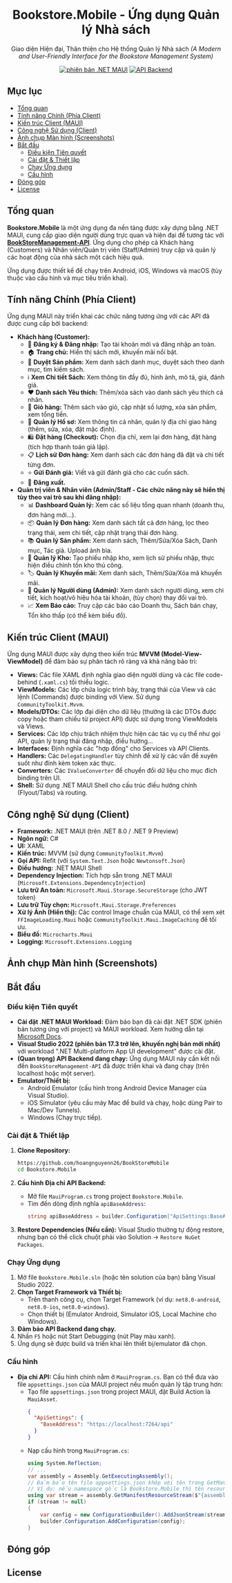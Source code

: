 <div align="center">

# **Bookstore.Mobile - Ứng dụng Quản lý Nhà sách**

Giao diện Hiện đại, Thân thiện cho Hệ thống Quản lý Nhà sách
*(A Modern and User-Friendly Interface for the Bookstore Management System)*

[![phiên bản .NET MAUI](https://img.shields.io/badge/.NET%20MAUI-.NET%208.0-purple)](https://dotnet.microsoft.com/en-us/apps/maui)
[![API Backend](https://img.shields.io/badge/API%20Backend-BookStoreManagement--API-blue)](https://github.com/hoangnguyenn26/BookStoreManagement-API)

</div>

## **Mục lục**

- [Tổng quan](#tổng-quan)
- [Tính năng Chính (Phía Client)](#tính-năng-chính-phía-client)
- [Kiến trúc Client (MAUI)](#kiến-trúc-client-maui)
- [Công nghệ Sử dụng (Client)](#công-nghệ-sử-dụng-client)
- [Ảnh chụp Màn hình (Screenshots)](#ảnh-chụp-màn-hình-screenshots)
- [Bắt đầu](#bắt-đầu)
  - [Điều kiện Tiên quyết](#điều-kiện-tiên-quyết)
  - [Cài đặt & Thiết lập](#cài-đặt--thiết-lập)
  - [Chạy Ứng dụng](#chạy-ứng-dụng)
  - [Cấu hình](#cấu-hình)
- [Đóng góp](#đóng-góp)
- [License](#license)

## **Tổng quan**

**Bookstore.Mobile** là một ứng dụng đa nền tảng được xây dựng bằng .NET MAUI, cung cấp giao diện người dùng trực quan và hiện đại để tương tác với **[BookStoreManagement-API](https://github.com/hoangnguyenn26/BookStoreManagement-API)**. Ứng dụng cho phép cả Khách hàng (Customers) và Nhân viên/Quản trị viên (Staff/Admin) truy cập và quản lý các hoạt động của nhà sách một cách hiệu quả.

Ứng dụng được thiết kế để chạy trên Android, iOS, Windows và macOS (tùy thuộc vào cấu hình và mục tiêu triển khai).

## **Tính năng Chính (Phía Client)**

Ứng dụng MAUI này triển khai các chức năng tương ứng với các API đã được cung cấp bởi backend:

*   **Khách hàng (Customer):**
    *   🔐 **Đăng ký & Đăng nhập:** Tạo tài khoản mới và đăng nhập an toàn.
    *   🏠 **Trang chủ:** Hiển thị sách mới, khuyến mãi nổi bật.
    *   📖 **Duyệt Sản phẩm:** Xem danh sách danh mục, duyệt sách theo danh mục, tìm kiếm sách.
    *   ℹ️ **Xem Chi tiết Sách:** Xem thông tin đầy đủ, hình ảnh, mô tả, giá, đánh giá.
    *   ❤️ **Danh sách Yêu thích:** Thêm/xóa sách vào danh sách yêu thích cá nhân.
    *   🛒 **Giỏ hàng:** Thêm sách vào giỏ, cập nhật số lượng, xóa sản phẩm, xem tổng tiền.
    *   👤 **Quản lý Hồ sơ:** Xem thông tin cá nhân, quản lý địa chỉ giao hàng (thêm, sửa, xóa, đặt mặc định).
    *   🛍️ **Đặt hàng (Checkout):** Chọn địa chỉ, xem lại đơn hàng, đặt hàng (tích hợp thanh toán giả lập).
    *   📋 **Lịch sử Đơn hàng:** Xem danh sách các đơn hàng đã đặt và chi tiết từng đơn.
    *   ⭐ **Gửi Đánh giá:** Viết và gửi đánh giá cho các cuốn sách.
    *   🔑 **Đăng xuất.**
*   **Quản trị viên & Nhân viên (Admin/Staff - Các chức năng này sẽ hiển thị tùy theo vai trò sau khi đăng nhập):**
    *   📊 **Dashboard Quản lý:** Xem các số liệu tổng quan nhanh (doanh thu, đơn hàng mới...).
    *   📦 **Quản lý Đơn hàng:** Xem danh sách tất cả đơn hàng, lọc theo trạng thái, xem chi tiết, cập nhật trạng thái đơn hàng.
    *   📚 **Quản lý Sản phẩm:** Xem danh sách, Thêm/Sửa/Xóa Sách, Danh mục, Tác giả. Upload ảnh bìa.
    *   🚚 **Quản lý Kho:** Tạo phiếu nhập kho, xem lịch sử phiếu nhập, thực hiện điều chỉnh tồn kho thủ công.
    *   🏷️ **Quản lý Khuyến mãi:** Xem danh sách, Thêm/Sửa/Xóa mã khuyến mãi.
    *   👥 **Quản lý Người dùng (Admin):** Xem danh sách người dùng, xem chi tiết, kích hoạt/vô hiệu hóa tài khoản, (tùy chọn) thay đổi vai trò.
    *   📈 **Xem Báo cáo:** Truy cập các báo cáo Doanh thu, Sách bán chạy, Tồn kho thấp (có thể kèm biểu đồ).

## **Kiến trúc Client (MAUI)**

Ứng dụng MAUI được xây dựng theo kiến trúc **MVVM (Model-View-ViewModel)** để đảm bảo sự phân tách rõ ràng và khả năng bảo trì:

-   **Views:** Các file XAML định nghĩa giao diện người dùng và các file code-behind (`.xaml.cs`) tối thiểu logic.
-   **ViewModels:** Các lớp chứa logic trình bày, trạng thái của View và các lệnh (Commands) được binding với View. Sử dụng `CommunityToolkit.Mvvm`.
-   **Models/DTOs:** Các lớp đại diện cho dữ liệu (thường là các DTOs được copy hoặc tham chiếu từ project API) được sử dụng trong ViewModels và Views.
-   **Services:** Các lớp chịu trách nhiệm thực hiện các tác vụ cụ thể như gọi API, quản lý trạng thái đăng nhập, điều hướng...
-   **Interfaces:** Định nghĩa các "hợp đồng" cho Services và API Clients.
-   **Handlers:** Các `DelegatingHandler` tùy chỉnh để xử lý các vấn đề xuyên suốt như đính kèm token xác thực.
-   **Converters:** Các `IValueConverter` để chuyển đổi dữ liệu cho mục đích binding trên UI.
-   **Shell:** Sử dụng .NET MAUI Shell cho cấu trúc điều hướng chính (Flyout/Tabs) và routing.

## **Công nghệ Sử dụng (Client)**

-   **Framework:** .NET MAUI (trên .NET 8.0 / .NET 9 Preview)
-   **Ngôn ngữ:** C#
-   **UI:** XAML
-   **Kiến trúc:** MVVM (sử dụng `CommunityToolkit.Mvvm`)
-   **Gọi API:** Refit (với `System.Text.Json` hoặc `Newtonsoft.Json`)
-   **Điều hướng:** .NET MAUI Shell
-   **Dependency Injection:** Tích hợp sẵn trong .NET MAUI (`Microsoft.Extensions.DependencyInjection`)
-   **Lưu trữ An toàn:** `Microsoft.Maui.Storage.SecureStorage` (cho JWT token)
-   **Lưu trữ Tùy chọn:** `Microsoft.Maui.Storage.Preferences`
-   **Xử lý Ảnh (Hiển thị):** Các control Image chuẩn của MAUI, có thể xem xét `FFImageLoading.Maui` hoặc `CommunityToolkit.Maui.ImageCaching` để tối ưu.
-   **Biểu đồ:** `Microcharts.Maui`
-   **Logging:** `Microsoft.Extensions.Logging`

## **Ảnh chụp Màn hình (Screenshots)**



## **Bắt đầu**

### **Điều kiện Tiên quyết**

-   **Cài đặt .NET MAUI Workload:** Đảm bảo bạn đã cài đặt .NET SDK (phiên bản tương ứng với project) và MAUI workload. Xem hướng dẫn tại [Microsoft Docs](https://learn.microsoft.com/en-us/dotnet/maui/get-started/installation).
-   **Visual Studio 2022 (phiên bản 17.3 trở lên, khuyến nghị bản mới nhất)** với workload ".NET Multi-platform App UI development" được cài đặt.
-   **(Quan trọng) API Backend đang chạy:** Ứng dụng MAUI này cần kết nối đến `BookStoreManagement-API` đã được triển khai và đang chạy (trên localhost hoặc một server).
-   **Emulator/Thiết bị:**
    *   Android Emulator (cấu hình trong Android Device Manager của Visual Studio).
    *   iOS Simulator (yêu cầu máy Mac để build và chạy, hoặc dùng Pair to Mac/Dev Tunnels).
    *   Windows (Chạy trực tiếp).

### **Cài đặt & Thiết lập**

1.  **Clone Repository:**
    ```bash
    https://github.com/hoangnguyenn26/BookStoreMobile
    cd Bookstore.Mobile
    ```

2.  **Cấu hình Địa chỉ API Backend:**
    *   Mở file `MauiProgram.cs` trong project `Bookstore.Mobile`.
    *   Tìm đến dòng định nghĩa `apiBaseAddress`:
        ```csharp
        string apiBaseAddress = builder.Configuration["ApiSettings:BaseAddress"] ?? "https://localhost:7264/api";
        ```

3.  **Restore Dependencies (Nếu cần):**
    Visual Studio thường tự động restore, nhưng bạn có thể click chuột phải vào Solution -> `Restore NuGet Packages`.

### **Chạy Ứng dụng**

1.  Mở file `Bookstore.Mobile.sln` (hoặc tên solution của bạn) bằng Visual Studio 2022.
2.  **Chọn Target Framework và Thiết bị:**
    *   Trên thanh công cụ, chọn Target Framework (ví dụ: `net8.0-android`, `net8.0-ios`, `net8.0-windows`).
    *   Chọn thiết bị (Emulator Android, Simulator iOS, Local Machine cho Windows).
3.  **Đảm bảo API Backend đang chạy.**
4.  Nhấn `F5` hoặc nút Start Debugging (nút Play màu xanh).
5.  Ứng dụng sẽ được build và triển khai lên thiết bị/emulator đã chọn.

### **Cấu hình**

-   **Địa chỉ API:** Cấu hình chính nằm ở `MauiProgram.cs`. Bạn có thể đưa vào file `appsettings.json` của MAUI project nếu muốn quản lý tập trung hơn:
    *   Tạo file `appsettings.json` trong project MAUI, đặt Build Action là `MauiAsset`.
        ```json
        {
          "ApiSettings": {
            "BaseAddress": "https://localhost:7264/api"
          }
        }
        ```
    *   Nạp cấu hình trong `MauiProgram.cs`:
        ```csharp
        using System.Reflection;
        // ...
        var assembly = Assembly.GetExecutingAssembly();
        // Đảm bảo tên file appsettings.json khớp với tên trong GetManifestResourceStream
        // Ví dụ: nếu namespace gốc là Bookstore.Mobile thì tên resource sẽ là Bookstore.Mobile.appsettings.json
        using var stream = assembly.GetManifestResourceStream($"{assembly.GetName().Name}.appsettings.json"); 
        if (stream != null)
        {
            var config = new ConfigurationBuilder().AddJsonStream(stream).Build();
            builder.Configuration.AddConfiguration(config);
        }
        ```

## **Đóng góp**

## **License**
